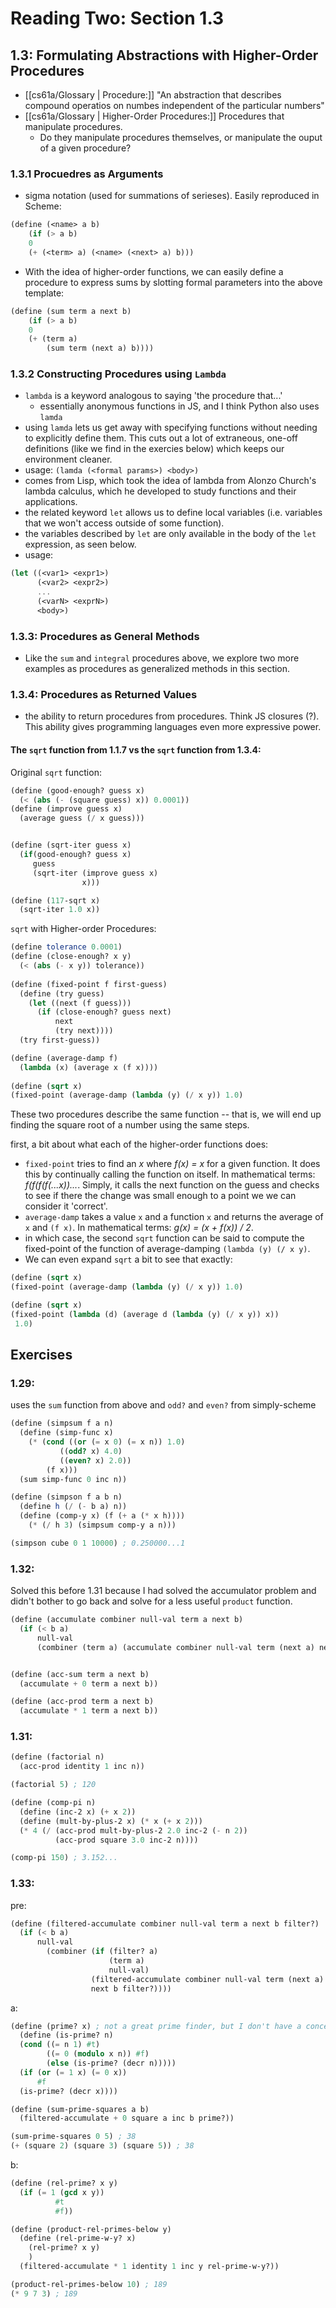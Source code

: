 # Reading Two: Section 1.3

## 1.3: Formulating Abstractions with Higher-Order Procedures

-	[[cs61a/Glossary | Procedure:]] "An abstraction that describes compound operatios on numbes independent of the particular numbers"
-	[[cs61a/Glossary | Higher-Order Procedures:]] Procedures that manipulate procedures.
	-	Do they manipulate procedures themselves, or manipulate the ouput of a given procedure?
	
### 1.3.1 Procuedres as Arguments

-	sigma notation (used for summations of serieses). Easily reproduced in Scheme:

```Scheme
(define (<name> a b)
	(if (> a b)
	0
	(+ (<term> a) (<name> (<next> a) b)))
```
-	With the idea of higher-order functions, we can easily define a procedure to express sums by slotting formal parameters into the above template:
```Scheme
(define (sum term a next b)
	(if (> a b)
	0
	(+ (term a)
		(sum term (next a) b))))
```

### 1.3.2 Constructing Procedures using `Lambda`

- `lambda` is a keyword analogous to saying 'the procedure that...'
	- essentially anonymous functions in JS, and I think Python also uses `lamda`
-	using `lamda` lets us get away with specifying functions without needing to explicitly define them. This cuts out a lot of extraneous, one-off definitions (like we find in the exercies below) which keeps our environment cleaner.
-	usage: `(lamda (<formal params>) <body>)`
-	comes from Lisp, which took the idea of lambda from Alonzo Church's lambda calculus, which he developed to study functions and their applications.
-	the related keyword `let` allows us to define local variables (i.e. variables that we won't access outside of some function).
-	the variables described by `let` are only available in the body of the `let`  expression, as seen below.
-	usage:
 ```Scheme
 (let ((<var1> <expr1>)
 	   (<var2> <expr2>)
	   ...
	   (<varN> <exprN>)
	   <body>)
 ```
	 
### 1.3.3: Procedures as General Methods
- Like the `sum` and `integral` procedures above, we explore two more examples as procedures as generalized methods in this section.

### 1.3.4: Procedures as Returned Values
-	the ability to return procedures from procedures. Think JS closures (?). This ability gives programming languages even more expressive power.
#### The `sqrt` function from 1.1.7 vs the `sqrt` function from 1.3.4:
Original `sqrt` function:
```Scheme
(define (good-enough? guess x)
  (< (abs (- (square guess) x)) 0.0001))
(define (improve guess x)
  (average guess (/ x guess)))


(define (sqrt-iter guess x)
  (if(good-enough? guess x)
     guess
     (sqrt-iter (improve guess x)
                x)))

(define (117-sqrt x)
  (sqrt-iter 1.0 x))

```
`sqrt` with Higher-order Procedures:

```Scheme
(define tolerance 0.0001)
(define (close-enough? x y)
  (< (abs (- x y)) tolerance))
  
(define (fixed-point f first-guess)
  (define (try guess)
    (let ((next (f guess)))
      (if (close-enough? guess next)
          next
          (try next))))
  (try first-guess))

(define (average-damp f)
  (lambda (x) (average x (f x))))
  
(define (sqrt x)
(fixed-point (average-damp (lambda (y) (/ x y)) 1.0)
```

These two procedures describe the same function -- that is, we will end up finding the square root of a number using the same steps. 

first, a bit about what each of the higher-order functions does:
- `fixed-point` tries to find an *x* where *f(x) = x* for a given function. It does this by continually calling the function on itself. In mathematical terms: *f(f(f(f(...x))...*.  Simply, it calls the next function on the guess and checks to see if there the change was small enough to a point we we can consider it 'correct'.
- `average-damp` takes a value `x` and a function `x` and returns the average of `x` and `(f x)`. In mathematical terms: *g(x) = (x + f(x)) / 2*.
- in which case, the second `sqrt` function can be said to compute the fixed-point of  the function of average-damping `(lambda (y) (/ x y)`. 
- We can even expand `sqrt` a bit to see that exactly:

```Scheme
(define (sqrt x)
(fixed-point (average-damp (lambda (y) (/ x y)) 1.0)

(define (sqrt x)
(fixed-point (lambda (d) (average d (lambda (y) (/ x y)) x))
 1.0)

```

## Exercises
### 1.29:
uses the `sum` function from above and `odd?` and `even?` from simply-scheme
```Scheme
(define (simpsum f a n)
  (define (simp-func x)
    (* (cond ((or (= x 0) (= x n)) 1.0)
           ((odd? x) 4.0)
           ((even? x) 2.0))
        (f x)))
  (sum simp-func 0 inc n))

(define (simpson f a b n)
  (define h (/ (- b a) n))
  (define (comp-y x) (f (+ a (* x h))))
    (* (/ h 3) (simpsum comp-y a n)))

(simpson cube 0 1 10000) ; 0.250000...1
```

### 1.32:
Solved this before 1.31 because I had solved the accumulator problem and didn't bother to go back and solve for a less useful `product` function.
```Scheme
(define (accumulate combiner null-val term a next b)
  (if (< b a)
      null-val
      (combiner (term a) (accumulate combiner null-val term (next a) next b))))


(define (acc-sum term a next b)
  (accumulate + 0 term a next b))

(define (acc-prod term a next b)
  (accumulate * 1 term a next b))
```

### 1.31:

```Scheme
(define (factorial n)
  (acc-prod identity 1 inc n))

(factorial 5) ; 120

(define (comp-pi n)
  (define (inc-2 x) (+ x 2))
  (define (mult-by-plus-2 x) (* x (+ x 2))) 
  (* 4 (/ (acc-prod mult-by-plus-2 2.0 inc-2 (- n 2))
          (acc-prod square 3.0 inc-2 n))))

(comp-pi 150) ; 3.152...
```

### 1.33:
pre:
```Scheme
(define (filtered-accumulate combiner null-val term a next b filter?)
  (if (< b a)
      null-val
        (combiner (if (filter? a)
                      (term a)
                      null-val)
                  (filtered-accumulate combiner null-val term (next a) 
				  next b filter?))))
```
a:
```Scheme
(define (prime? x) ; not a great prime finder, but I don't have a concept of lists in Scheme yet.
  (define (is-prime? n)
  (cond ((= n 1) #t)
        ((= 0 (modulo x n)) #f)
        (else (is-prime? (decr n)))))
  (if (or (= 1 x) (= 0 x))
      #f
  (is-prime? (decr x))))

(define (sum-prime-squares a b)
  (filtered-accumulate + 0 square a inc b prime?))

(sum-prime-squares 0 5) ; 38
(+ (square 2) (square 3) (square 5)) ; 38

```
b:
```Scheme
(define (rel-prime? x y)
  (if (= 1 (gcd x y))
          #t
          #f))

(define (product-rel-primes-below y)
  (define (rel-prime-w-y? x)
    (rel-prime? x y)
    )
  (filtered-accumulate * 1 identity 1 inc y rel-prime-w-y?))

(product-rel-primes-below 10) ; 189
(* 9 7 3) ; 189
```
